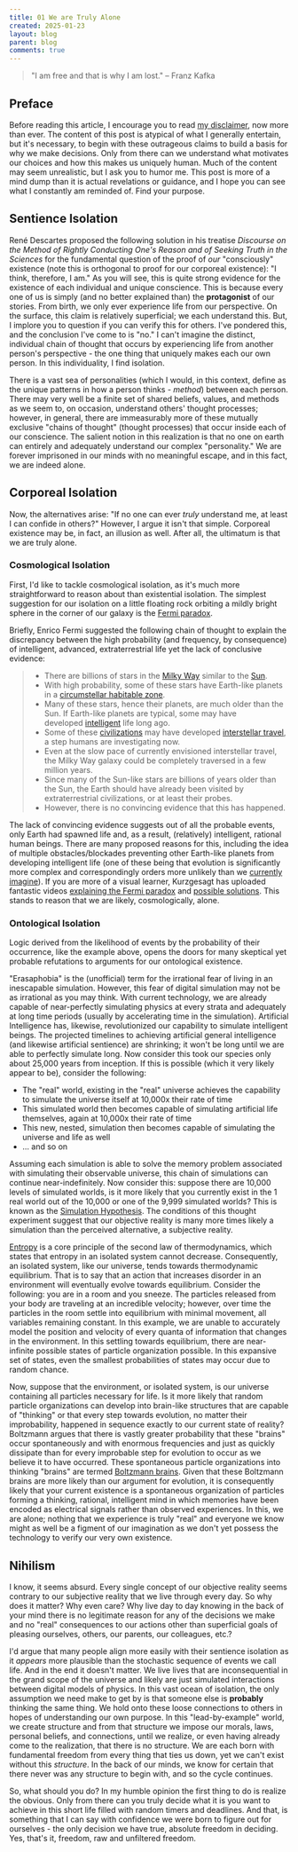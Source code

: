 ```yaml
---
title: 01 We are Truly Alone
created: 2025-01-23
layout: blog
parent: blog
comments: true
---
```

> "I am free and that is why I am lost." – Franz Kafka

## Preface
Before reading this article, I encourage you to read [my disclaimer](https://blog.tejaskamtam.com/blog/00%20disclaimer/), now more than ever. The content of this post is atypical of what I generally entertain, but it's necessary, to begin with these outrageous claims to build a basis for why we make decisions. Only from there can we understand what motivates our choices and how this makes us uniquely human. Much of the content may seem unrealistic, but I ask you to humor me. This post is more of a mind dump than it is actual revelations or guidance, and I hope you can see what I constantly am reminded of. Find your purpose.

## Sentience Isolation
René Descartes proposed the following solution in his treatise _Discourse on the Method of Rightly Conducting One's Reason and of Seeking Truth in the Sciences_ for the fundamental question of the proof of *our* "consciously" existence (note this is orthogonal to proof for our corporeal existence): "I think, therefore, I am." As you will see, this is quite strong evidence for the existence of each individual and unique conscience. This is because every one of us is simply (and no better explained than) the **protagonist** of our stories. From birth, we only ever experience life from our perspective. On the surface, this claim is relatively superficial; we each understand this. But, I implore you to question if you can verify this for others. I've pondered this, and the conclusion I've come to is "no." I can't imagine the distinct, individual chain of thought that occurs by experiencing life from another person's perspective - the one thing that uniquely makes each our own person. In this individuality, I find isolation.

There is a vast sea of personalities (which I would, in this context, define as the unique patterns in how a person thinks - *method*) between each person. There may very well be a finite set of shared beliefs, values, and methods as we seem to, on occasion, understand others' thought processes; however, in general, there are immeasurably more of these mutually exclusive "chains of thought" (thought processes) that occur inside each of our conscience. The salient notion in this realization is that no one on earth can entirely and adequately understand our complex "personality." We are forever imprisoned in our minds with no meaningful escape, and in this fact, we are indeed alone.

## Corporeal Isolation
Now, the alternatives arise: "If no one can ever *truly* understand me, at least I can confide in others?" However, I argue it isn't that simple. Corporeal existence may be, in fact, an illusion as well. After all, the ultimatum is that we are truly alone.

### Cosmological Isolation
First, I'd like to tackle cosmological isolation, as it's much more straightforward to reason about than existential isolation. The simplest suggestion for our isolation on a little floating rock orbiting a mildly bright sphere in the corner of our galaxy is the [Fermi paradox](https://en.wikipedia.org/wiki/Fermi_paradox).

Briefly, Enrico Fermi suggested the following chain of thought to explain the discrepancy between the high probability (and frequency, by consequence) of intelligent, advanced, extraterrestrial life yet the lack of conclusive evidence:

> - There are billions of stars in the [Milky Way](https://en.wikipedia.org/wiki/Milky_Way "Milky Way") similar to the [Sun](https://en.wikipedia.org/wiki/Sun "Sun").
> - With high probability, some of these stars have Earth-like planets in a [circumstellar habitable zone](https://en.wikipedia.org/wiki/Circumstellar_habitable_zone "Circumstellar habitable zone").
> - Many of these stars, hence their planets, are much older than the Sun. If Earth-like planets are typical, some may have developed [intelligent](https://en.wikipedia.org/wiki/Human_intelligence "Human intelligence") life long ago.
> - Some of these [civilizations](https://en.wikipedia.org/wiki/Civilization "Civilization") may have developed [interstellar travel](https://en.wikipedia.org/wiki/Interstellar_travel "Interstellar travel"), a step humans are investigating now.
> - Even at the slow pace of currently envisioned interstellar travel, the Milky Way galaxy could be completely traversed in a few million years.
> - Since many of the Sun-like stars are billions of years older than the Sun, the Earth should have already been visited by extraterrestrial civilizations, or at least their probes.
> - However, there is no convincing evidence that this has happened.

The lack of convincing evidence suggests out of all the probable events, only Earth had spawned life and, as a result, (relatively) intelligent, rational human beings. There are many proposed reasons for this, including the idea of multiple obstacles/blockades preventing other Earth-like planets from developing intelligent life (one of these being that evolution is significantly more complex and correspondingly orders more unlikely than we [currently imagine](https://en.wikipedia.org/wiki/Evolution_of_biological_complexity)). If you are more of a visual learner, Kurzgesagt has uploaded fantastic videos [explaining the Fermi paradox](https://youtu.be/sNhhvQGsMEc?si=OvWJcMQq68ctN-_W) and [possible solutions](https://youtu.be/1fQkVqno-uI?si=Cati4T71WtKyuPhP). This stands to reason that we are likely, cosmologically, alone.

### Ontological Isolation
Logic derived from the likelihood of events by the probability of their occurrence, like the example above, opens the doors for many skeptical yet probable refutations to arguments for our ontological existence.

"Erasaphobia" is the (unofficial) term for the irrational fear of living in an inescapable simulation. However, this fear of digital simulation may not be as irrational as you may think. With current technology, we are already capable of near-perfectly simulating physics at every strata and adequately at long time periods (usually by accelerating time in the simulation). Artificial Intelligence has, likewise, revolutionized our capability to simulate intelligent beings. The projected timelines to achieving artificial general intelligence (and likewise artificial sentience) are shrinking; it won't be long until we are able to perfectly simulate long. Now consider this took our species only about 25,000 years from inception. If this is possible (which it very likely appear to be), consider the following:
- The "real" world, existing in the "real" universe achieves the capability to simulate the universe itself at 10,000x their rate of time
- This simulated world then becomes capable of simulating artificial life themselves, again at 10,000x their rate of time
- This new, nested, simulation then becomes capable of simulating the universe and life as well
- ... and so on

Assuming each simulation is able to solve the memory problem associated with simulating their observable universe, this chain of simulations can continue near-indefinitely. Now consider this: suppose there are 10,000 levels of simulated worlds, is it more likely that you currently exist in the 1 real world out of the 10,000 or one of the 9,999 simulated worlds? This is known as the [Simulation Hypothesis](https://www.wikiwand.com/en/articles/Simulation_hypothesis). The conditions of this thought experiment suggest that our objective reality is many more times likely a simulation than the perceived alternative, a subjective reality.


[Entropy](https://www.wikiwand.com/en/articles/Entropy) is a core principle of the second law of thermodynamics, which states that entropy in an isolated system cannot decrease. Consequently, an isolated system, like our universe, tends towards thermodynamic equilibrium. That is to say that an action that increases disorder in an environment will eventually evolve towards equilibrium. Consider the following: you are in a room and you sneeze. The particles released from your body are traveling at an incredible velocity; however, over time the particles in the room settle into equilibrium with minimal movement, all variables remaining constant. In this example, we are unable to accurately model the position and velocity of every quanta of information that changes in the environment. In this settling towards equilibrium, there are near-infinite possible states of particle organization possible. In this expansive set of states, even the smallest probabilities of states may occur due to random chance.

Now, suppose that the environment, or isolated system, is our universe containing all particles necessary for life. Is it more likely that random particle organizations can develop into brain-like structures that are capable of "thinking" or that every step towards evolution, no matter their improbability, happened in sequence exactly to our current state of reality? Boltzmann argues that there is vastly greater probability that these "brains" occur spontaneously and with enormous frequencies and just as quickly dissipate than for every improbable step for evolution to occur as we believe it to have occurred. These spontaneous particle organizations into thinking "brains" are termed [Boltzmann brains](https://www.wikiwand.com/en/articles/Boltzmann_brain). Given that these Boltzmann brains are more likely than our argument for evolution, it is consequently likely that your current existence is a spontaneous organization of particles forming a thinking, rational, intelligent mind in which memories have been encoded as electrical signals rather than observed experiences. In this, we are alone; nothing that we experience is truly "real" and everyone we know might as well be a figment of our imagination as we don't yet possess the technology to verify our very own existence.


## Nihilism
I know, it seems absurd. Every single concept of our objective reality seems contrary to our subjective reality that we live through every day. So why does it matter? Why even care? Why live day to day knowing in the back of your mind there is no legitimate reason for any of the decisions we make and no "real" consequences to our actions other than superficial goals of pleasing ourselves, others, our parents, our colleagues, etc.?

I'd argue that many people align more easily with their sentience isolation as it *appears* more plausible than the stochastic sequence of events we call life. And in the end it doesn't matter. We live lives that are inconsequential in the grand scope of the universe and likely are just simulated interactions between digital models of physics. In this vast ocean of isolation, the only assumption we need make to get by is that someone else is **probably** thinking the same thing. We hold onto these loose connections to others in hopes of understanding our own purpose. In this "lead-by-example" world, we create structure and from that structure we impose our morals, laws, personal beliefs, and connections, until we realize, or even having already come to the realization, that there is no structure. We are each born with fundamental freedom from every thing that ties us down, yet we can't exist without this *structure*. In the back of our minds, we know for certain that there never was any structure to begin with, and so the cycle continues. 

So, what should you do? In my humble opinion the first thing to do is realize the obvious. Only from there can you truly decide what it is you want to achieve in this short life filled with random timers and deadlines. And that, is something that I can say with confidence we were born to figure out for ourselves - the only decision we have true, absolute freedom in deciding. Yes, that's it, freedom, raw and unfiltered freedom.
